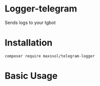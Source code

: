 # Logger-telegram
Sends logs to your tgbot  
# Installation  
    composer require maxssol/telegram-logger
# Basic Usage  
 
    
